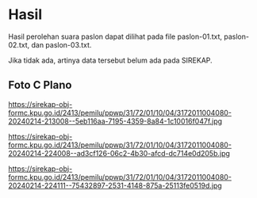 # Hasil

Hasil perolehan suara paslon dapat dilihat pada file paslon-01.txt, paslon-02.txt, dan paslon-03.txt.

Jika tidak ada, artinya data tersebut belum ada pada SIREKAP.

## Foto C Plano

https://sirekap-obj-formc.kpu.go.id/2413/pemilu/ppwp/31/72/01/10/04/3172011004080-20240214-213008--5eb116aa-7195-4359-8a84-1c10016f047f.jpg

https://sirekap-obj-formc.kpu.go.id/2413/pemilu/ppwp/31/72/01/10/04/3172011004080-20240214-224008--ad3cf126-06c2-4b30-afcd-dc714e0d205b.jpg

https://sirekap-obj-formc.kpu.go.id/2413/pemilu/ppwp/31/72/01/10/04/3172011004080-20240214-224111--75432897-2531-4148-875a-25113fe0519d.jpg
